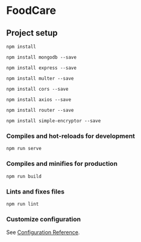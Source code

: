 # FoodCare

## Project setup
```
npm install

npm install mongodb --save

npm install express --save

npm install multer --save

npm install cors --save

npm install axios --save

npm install router --save

npm install simple-encryptor --save
```

### Compiles and hot-reloads for development
```
npm run serve
```

### Compiles and minifies for production
```
npm run build
```

### Lints and fixes files
```
npm run lint
```

### Customize configuration
See [Configuration Reference](https://cli.vuejs.org/config/).

